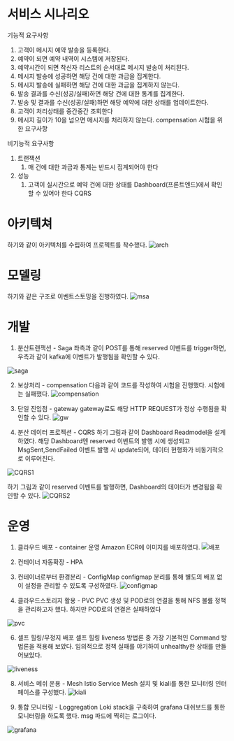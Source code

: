 
# 서비스 시나리오

기능적 요구사항
1. 고객이 메시지 예약 발송을 등록한다.
1. 예약이 되면 예약 내역이 시스템에 저장된다.
1. 예약시간이 되면 착신자 리스트의 순서대로 메시지 발송이 처리된다.
1. 메시지 발송에 성공하면 해당 건에 대한 과금을 집계한다.
1. 메시지 발송에 실패하면 해당 건에 대한 과금을 집계하지 않는다.
1. 발송 결과를 수신(성공/실패)하면 해당 건에 대한 통계를 집계한다.
1. 발송 및 결과를 수신(성공/실패)하면 해당 예약에 대한 상태를 업데이트한다.
1. 고객이 처리상태를 중간중간 조회한다
1. 메시지 길이가 10을 넘으면 메시지를 처리하지 않는다. compensation 시험을 위한 요구사항

비기능적 요구사항
1. 트랜잭션
    1. 매 건에 대한 과금과 통계는 반드시 집계되어야 한다
1. 성능
    1. 고객이 실시간으로 예약 건에 대한 상태를 Dashboard(프론트엔드)에서 확인할 수 있어야 한다  CQRS

# 아키텍쳐
하기와 같이 아키텍처를 수립하여 프로젝트를 착수했다.
![arch](https://github.com/hyeonnimm/newmsgsvc/assets/170282165/f50df5b1-41de-48fb-aef2-b4a5098c57ae)


# 모델링
하기와 같은 구조로 이벤트스토밍을 진행하였다.
![msa](https://github.com/hyeonnimm/newmsgsvc/assets/170282165/c81ab26e-e33d-49f3-9b6f-508061875ce7)

# 개발
1) 분산트랜잭션 - Saga
좌측과 같이 POST를 통해 reserved 이벤트를 trigger하면, 우측과 같이 kafka에 이벤트가 발행됨을 확인할 수 있다.

![saga](https://github.com/hyeonnimm/newmsgsvc/assets/170282165/6d261231-44e8-4afa-a7a3-f75ad775a747)

   
2) 보상처리 - compensation
다음과 같이 코드를 작성하여 시험을 진행했다.
시험에는 실패했다.
![compensation](https://github.com/hyeonnimm/newmsgsvc/assets/170282165/a61a9a33-3264-447c-918e-5ab04e939650)

4) 단일 진입점 - gateway
gateway로도 해당 HTTP REQUEST가 정상 수행됨을 확인할 수 있다.
![gw](https://github.com/hyeonnimm/newmsgsvc/assets/170282165/e3fc1332-98c5-4ae9-8ace-7185f695e9bd)

5) 분산 데이터 프로젝션 - CQRS
하기 그림과 같이 Dashboard Readmodel을 설계하였다.
해당 Dashboard엔 reserved 이벤트의 발행 시에 생성되고 MsgSent,SendFailed 이벤트 발행 시 update되어, 데이터 현행화가 비동기적으로 이루어진다.

![CQRS1](https://github.com/hyeonnimm/newmsgsvc/assets/170282165/43507925-1f01-4799-91a0-f0bb4153e3a7)

하기 그림과 같이 reserved 이벤트를 발행하면, Dashboard의 데이터가 변경됨을 확인할 수 있다.
![CQRS2](https://github.com/hyeonnimm/newmsgsvc/assets/170282165/508d53f6-ceb3-417f-aae7-48aee94f31c8)


# 운영

1) 클라우드 배포 - container 운영
Amazon ECR에 이미지를 배포하였다.
![배포](https://github.com/hyeonnimm/newmsgsvc/assets/170282165/5161bd08-496f-4f9e-a1a6-af3a9551b634)

2) 컨테이너 자동확장 - HPA

3) 컨테이너로부터 환경분리 -  ConfigMap
configmap 분리를 통해 별도의 배포 없이 설정을 관리할 수 있도록 구성하였다.
![configmap](https://github.com/hyeonnimm/newmsgsvc/assets/170282165/beb61d58-7d56-4a14-97c8-0812b4299283)

4) 클라우드스토리지 활용 - PVC
PVC 생성 및 POD로의 연결을 통해 NFS 볼륨 정책을 관리하고자 했다.
하지만 POD로의 연결은 실패하였다

![pvc](https://github.com/hyeonnimm/newmsgsvc/assets/170282165/27a68d55-5726-4800-8d09-dcf305fdd11c)

6) 셀프 힐링/무정지 배포
셀프 힐링 liveness 방법론 중 가장 기본적인 Command 방법론을 적용해 보았다.
임의적으로 정책 실패를 야기하여 unhealthy한 상태를 만들어보았다.


![liveness](https://github.com/hyeonnimm/newmsgsvc/assets/170282165/f5dfd454-28c7-4f9e-9b92-9c62380adb9c)

8) 서비스 메쉬 운용 - Mesh
Istio Service Mesh 설치 및 kiali를 통한 모니터링 인터페이스를 구성했다.
![kiali](https://github.com/hyeonnimm/newmsgsvc/assets/170282165/754659f4-ed56-48d2-b829-c792af3572d4)

10) 통합 모니터링 - Loggregation
Loki stack을 구축하여 grafana 대쉬보드를 통한 모니터링을 하도록 했다.
msg 파드에 찍히는 로그이다.

![grafana](https://github.com/hyeonnimm/newmsgsvc/assets/170282165/41fe636c-6595-4197-8550-374811331f20)





















